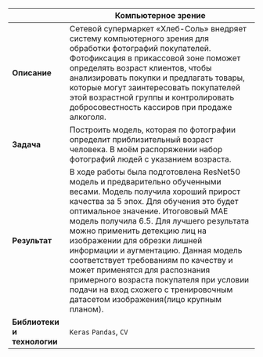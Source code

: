 ||Компьютерное зрение|
|----|----|
|**Описание**|Сетевой супермаркет «Хлеб-Соль» внедряет систему компьютерного зрения для обработки фотографий покупателей. Фотофиксация в прикассовой зоне поможет определять возраст клиентов, чтобы анализировать покупки и предлагать товары, которые могут заинтересовать покупателей этой возрастной группы и контролировать добросовестность кассиров при продаже алкоголя.|
|**Задача**|Построить модель, которая по фотографии определит приблизительный возраст человека. В моём распоряжении набор фотографий людей с указанием возраста.|
|**Результат**|В ходе работы была подготовлена ResNet50 модель и предварительно обученными весами. Модель получила хороший прирост качества за 5 эпох. Для обучения это будет оптимальное значение. Итогововый MAE модель получила 6.5. Для лучшего результата можно применить детекцию лиц на изображении для обрезки лишней информации и аугментацию. Данная модель соответствует требованиям по качеству и может применятся для распознания примерного возраста покупателя при условии подачи на вход схожего с тренировочным датасетом изображения(лицо крупным планом).|
|**Библиотеки и технологии**| `Keras` `Pandas`, `CV`|